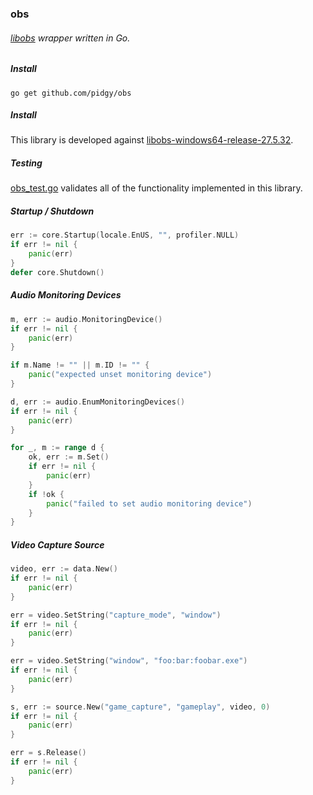 ### obs 

###### [libobs](https://docs.obsproject.com/) wrapper written in Go. 

##### Install
```
go get github.com/pidgy/obs
```

##### Install
This library is developed against [libobs-windows64-release-27.5.32](https://obsstudios3.streamlabs.com/libobs-windows64-release-27.5.32.7z).

##### Testing
[obs_test.go](https://github.com/pidgy/obs/blob/main/obs_test.go) validates all of the functionality implemented in this library.

##### Startup / Shutdown
```go
err := core.Startup(locale.EnUS, "", profiler.NULL)
if err != nil {
    panic(err)
}
defer core.Shutdown()
```

##### Audio Monitoring Devices
```go
m, err := audio.MonitoringDevice()
if err != nil {
    panic(err)
}

if m.Name != "" || m.ID != "" {
    panic("expected unset monitoring device")
}

d, err := audio.EnumMonitoringDevices()
if err != nil {
    panic(err)
}

for _, m := range d {
    ok, err := m.Set()
    if err != nil {
        panic(err)
    }
    if !ok {
        panic("failed to set audio monitoring device")
    }
}
```

##### Video Capture Source
```go
video, err := data.New()
if err != nil {
    panic(err)
}

err = video.SetString("capture_mode", "window")
if err != nil {
    panic(err)
}

err = video.SetString("window", "foo:bar:foobar.exe")
if err != nil {
    panic(err)
}

s, err := source.New("game_capture", "gameplay", video, 0)
if err != nil {
    panic(err)
}

err = s.Release()
if err != nil {
    panic(err)
}
```
